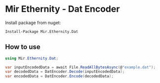 # Mir Ethernity - Dat Encoder

Install package from nuget:
```sh
Install-Package Mir.Ethernity.Dat
```

## How to use

```cs
using Mir.Ethernity.Dat;

var inputEncodedData = await File.ReadAllBytesAsync(@"example.dat");
var decodedData = DatEncoder.Decode(inputEncodedData);
var encodedData = DatEncoder.Encode(decodedData);
```